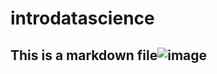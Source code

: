 # introdatascience
## This is a markdown file![image](https://user-images.githubusercontent.com/65437546/199483209-a568dcdc-94e6-42fd-a198-67306d9d30eb.png)
